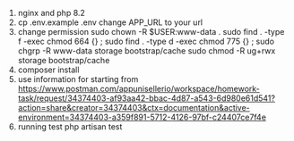 1. nginx and php 8.2 
2. cp .env.example .env 
   change APP_URL to your url
3. change permission
   sudo chown -R $USER:www-data .
   sudo find . -type f -exec chmod 664 {} \;
   sudo find . -type d -exec chmod 775 {} \;
   sudo chgrp -R www-data storage bootstrap/cache
   sudo chmod -R ug+rwx storage bootstrap/cache
4. composer install
5. use information for starting from
   https://www.postman.com/appunisellerio/workspace/homework-task/request/34374403-af93aa42-bbac-4d87-a543-6d980e61d541?action=share&creator=34374403&ctx=documentation&active-environment=34374403-a359f891-5712-4126-97bf-c24407ce7f4e
6. running test
   php artisan test 
